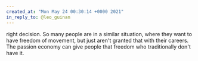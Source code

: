 ```yaml
---
created_at: "Mon May 24 00:30:14 +0000 2021"
in_reply_to: @leo_guinan
---
```


right decision. So many people are in a similar situation, where they want to have freedom of movement, but just aren't granted that with their careers. The passion economy can give people that freedom who traditionally don't have it.